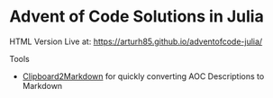 # Advent of Code Solutions in Julia

HTML Version Live at: https://arturh85.github.io/adventofcode-julia/


Tools
- [Clipboard2Markdown](https://euangoddard.github.io/clipboard2markdown/) for quickly converting AOC Descriptions to Markdown